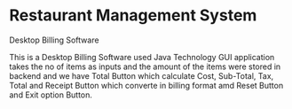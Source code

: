 # Restaurant Management System
Desktop Billing Software

This is a Desktop Billing Software used Java Technology GUI application takes the no of items as inputs
and the amount of the items were stored in backend and we have Total Button which calculate Cost, Sub-Total, Tax, Total and Receipt Button which converte
in billing format amd Reset Button and Exit option Button.
